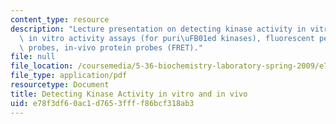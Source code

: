 ```yaml
---
content_type: resource
description: "Lecture presentation on detecting kinase activity in vitro and in vivo,\
  \ in vitro activity assays (for puri\uFB01ed kinases), fluorescent peptide-based\
  \ probes, in-vivo protein probes (FRET)."
file: null
file_location: /coursemedia/5-36-biochemistry-laboratory-spring-2009/e78f3df60ac1d7653ffff86bcf318ab3_Slides6.pdf
file_type: application/pdf
resourcetype: Document
title: Detecting Kinase Activity in vitro and in vivo
uid: e78f3df6-0ac1-d765-3fff-f86bcf318ab3
---
```

